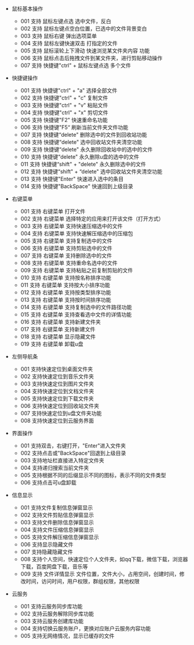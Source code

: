 - 鼠标基本操作 
     - 001 支持 鼠标左键点选 选中文件，反白
     - 002 支持 鼠标左键点空白位置，已选中的文件背景变白
     - 003 支持 鼠标右键 弹出选项菜单
     - 004 支持 鼠标左键快速双击 打指定的文件
     - 005 支持 鼠标滚轮上下滑动 快速浏览某文件夹内容 功能
     - 006 支持 鼠标点击后拖拽文件到某文件夹，进行剪贴移动操作
     - 007 支持 快捷键"ctrl" + 鼠标左键点选 多个文件

- 快捷键操作
 	 - 001 支持 快捷键"ctrl" + "a" 选择全部文件
 	 - 002 支持 快捷键"ctrl" + "c" 复制文件
 	 - 003 支持 快捷键"ctrl" + "v" 粘贴文件
  	 - 004 支持 快捷键"ctrl" + "x" 剪切文件
  	 - 005 支持 快捷键"F2" 快速重命名功能
  	 - 006 支持 快捷键"F5“ 刷新当前文件夹文件功能
  	 - 007 支持 快捷键“delete" 删除选中的文件到回收站功能
  	 - 008 支持 快捷键“delete" 选中回收站文件夹清空功能
  	 - 009 支持 快捷键“delete" 永久删除回收站中的选中的文件
  	 - 010 支持 快捷键“delete" 永久删除u盘的选中的文件
  	 - 011 支持 快捷键“shift" + "delete" 永久删除选中的文件
  	 - 012 支持 快捷键“shift" + “delete" 选中回收站文件夹清空功能
	 - 013 支持 快捷键"Enter" 快速进入选中的条目
	 - 014 支持 快捷键"BackSpace" 快速回到上级目录

- 右键菜单
   	 - 001 支持 右键菜单 打开文件
   	 - 002 支持 右键菜单 选择特定的应用来打开该文件（打开方式）
   	 - 003 支持 右键菜单 支持快速压缩选中的文件
   	 - 004 支持 右键菜单 支持快速解压缩选中的压缩包
   	 - 005 支持 右键菜单 支持复制选中的文件
   	 - 006 支持 右键菜单 支持剪贴选中的文件
   	 - 007 支持 右键菜单 支持删除选中的文件
   	 - 008 支持 右键菜单 支持重命名选中的文件
   	 - 009 支持 右键菜单 支持粘贴之前复制剪贴的文件
   	 - 010 支持 右键菜单 支持按名称排序功能
   	 - 011 支持 右键菜单 支持按大小排序功能
   	 - 012 支持 右键菜单 支持按类型排序功能
   	 - 013 支持 右键菜单 支持按时间排序功能
   	 - 014 支持 右键菜单 支持复制选中的文件路径功能
   	 - 015 支持 右键菜单 支持查看选中文件的详情功能
   	 - 016 支持 右键菜单 支持新建文件夹
   	 - 017 支持 右键菜单 支持新建文件
  	 - 018 支持 右键菜单 显示隐藏文件
	 - 019 支持 右键菜单 卸载u盘

- 左侧导航条
     - 001 支持快速定位到桌面文件夹
   	 - 002 支持快速定位到音乐文件夹
   	 - 003 支持快速定位到图片文件夹
   	 - 004 支持快速定位到文档文件夹
   	 - 005 支持快速定位到下载文件夹
   	 - 006 支持快速定位到回收站文件夹
   	 - 007 支持快速定位到u盘文件夹功能
   	 - 008 支持快速定位到云服务界面

- 界面操作
   	 - 001 支持双击，右键打开，"Enter"进入文件夹
   	 - 002 支持点击或"BackSpace"回退到上级目录
   	 - 003 支持地址栏直接进入特定文件夹
   	 - 004 支持递归搜索当前文件夹
   	 - 005 支持根据不同的后缀显示不同的图标，表示不同的文件类型
   	 - 006 支持点击可u盘卸载

- 信息显示
   	 - 001 支持文件复制信息弹窗显示
   	 - 002 支持文件剪贴信息弹窗显示
   	 - 003 支持文件删除信息弹窗显示
   	 - 004 支持文件压缩信息弹窗显示
   	 - 005 支持文件解压缩信息弹窗显示
   	 - 006 支持显示隐藏文件
   	 - 007 支持隐藏隐藏文件
   	 - 008 支持个人空间，快速定位个人文件夹，如qq下载，微信下载，浏览器下载，百度网盘下载，音乐等
   	 - 009 支持 文件详情显示 文件位置，文件大小，占用空间，创建时间，修改时间，访问时间，用户权限，群组权限，其他权限

- 云服务
   	 - 001 支持云服务同步库功能
   	 - 002 支持云服务解除同步库功能
   	 - 003 支持云服务创建库功能
   	 - 004 支持切换云服务账户，更换对应账户云服务内容功能
	 - 005 支持无网络情况，显示已缓存的文件






























